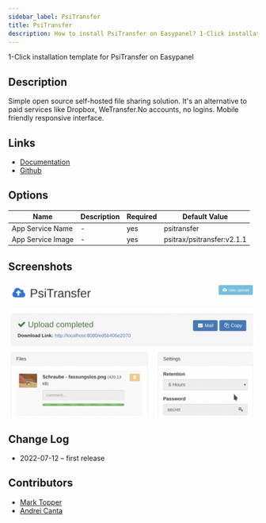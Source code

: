 ```yaml
---
sidebar_label: PsiTransfer
title: PsiTransfer
description: How to install PsiTransfer on Easypanel? 1-Click installation template for PsiTransfer on Easypanel
---
```


<!-- generated -->

1-Click installation template for PsiTransfer on Easypanel

## Description

Simple open source self-hosted file sharing solution. It's an alternative to paid services like Dropbox, WeTransfer.No accounts, no logins. Mobile friendly responsive interface.

## Links

- [Documentation](https://github.com/psi-4ward/psitransfer/tree/master/docs)
- [Github](https://github.com/psi-4ward/psitransfer)

## Options

Name | Description | Required | Default Value
-|-|-|-
App Service Name | - | yes | psitransfer
App Service Image | - | yes | psitrax/psitransfer:v2.1.1

## Screenshots

![PsiTransfer Screenshot](./assets/screenshot.png)

## Change Log

- 2022-07-12 – first release

## Contributors

- [Mark Topper](https://github.com/marktopper)
- [Andrei Canta](https://github.com/deiucanta)
